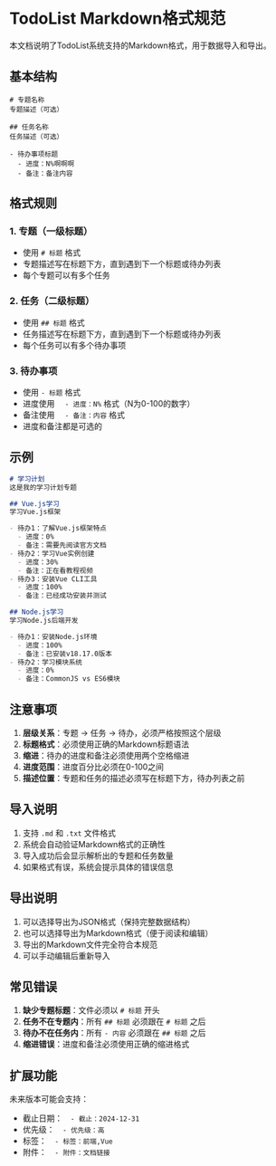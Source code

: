 # TodoList Markdown格式规范

本文档说明了TodoList系统支持的Markdown格式，用于数据导入和导出。

## 基本结构

```
# 专题名称
专题描述（可选）

## 任务名称
任务描述（可选）

- 待办事项标题
  - 进度：N%啊啊啊
  - 备注：备注内容
```

## 格式规则

### 1. 专题（一级标题）
- 使用 `# 标题` 格式
- 专题描述写在标题下方，直到遇到下一个标题或待办列表
- 每个专题可以有多个任务

### 2. 任务（二级标题）
- 使用 `## 标题` 格式
- 任务描述写在标题下方，直到遇到下一个标题或待办列表
- 每个任务可以有多个待办事项

### 3. 待办事项
- 使用 `- 标题` 格式
- 进度使用 `  - 进度：N%` 格式（N为0-100的数字）
- 备注使用 `  - 备注：内容` 格式
- 进度和备注都是可选的

## 示例

```markdown
# 学习计划
这是我的学习计划专题

## Vue.js学习
学习Vue.js框架

- 待办1：了解Vue.js框架特点
  - 进度：0%
  - 备注：需要先阅读官方文档
- 待办2：学习Vue实例创建
  - 进度：30%
  - 备注：正在看教程视频
- 待办3：安装Vue CLI工具
  - 进度：100%
  - 备注：已经成功安装并测试

## Node.js学习
学习Node.js后端开发

- 待办1：安装Node.js环境
  - 进度：100%
  - 备注：已安装v18.17.0版本
- 待办2：学习模块系统
  - 进度：0%
  - 备注：CommonJS vs ES6模块
```

## 注意事项

1. **层级关系**：专题 → 任务 → 待办，必须严格按照这个层级
2. **标题格式**：必须使用正确的Markdown标题语法
3. **缩进**：待办的进度和备注必须使用两个空格缩进
4. **进度范围**：进度百分比必须在0-100之间
5. **描述位置**：专题和任务的描述必须写在标题下方，待办列表之前

## 导入说明

1. 支持 `.md` 和 `.txt` 文件格式
2. 系统会自动验证Markdown格式的正确性
3. 导入成功后会显示解析出的专题和任务数量
4. 如果格式有误，系统会提示具体的错误信息

## 导出说明

1. 可以选择导出为JSON格式（保持完整数据结构）
2. 也可以选择导出为Markdown格式（便于阅读和编辑）
3. 导出的Markdown文件完全符合本规范
4. 可以手动编辑后重新导入

## 常见错误

1. **缺少专题标题**：文件必须以 `# 标题` 开头
2. **任务不在专题内**：所有 `## 标题` 必须跟在 `# 标题` 之后
3. **待办不在任务内**：所有 `- 内容` 必须跟在 `## 标题` 之后
4. **缩进错误**：进度和备注必须使用正确的缩进格式

## 扩展功能

未来版本可能会支持：
- 截止日期：`  - 截止：2024-12-31`
- 优先级：`  - 优先级：高`
- 标签：`  - 标签：前端,Vue`
- 附件：`  - 附件：文档链接` 